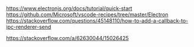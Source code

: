 https://www.electronjs.org/docs/tutorial/quick-start
https://github.com/Microsoft/vscode-recipes/tree/master/Electron
https://stackoverflow.com/questions/45148110/how-to-add-a-callback-to-ipc-renderer-send

https://stackoverflow.com/a/62630044/15026425
